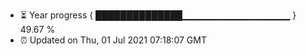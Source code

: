 - ⏳ Year progress { ██████████████▁▁▁▁▁▁▁▁▁▁▁▁▁▁▁▁ } 49.67 %
- ⏰ Updated on Thu, 01 Jul 2021 07:18:07 GMT

